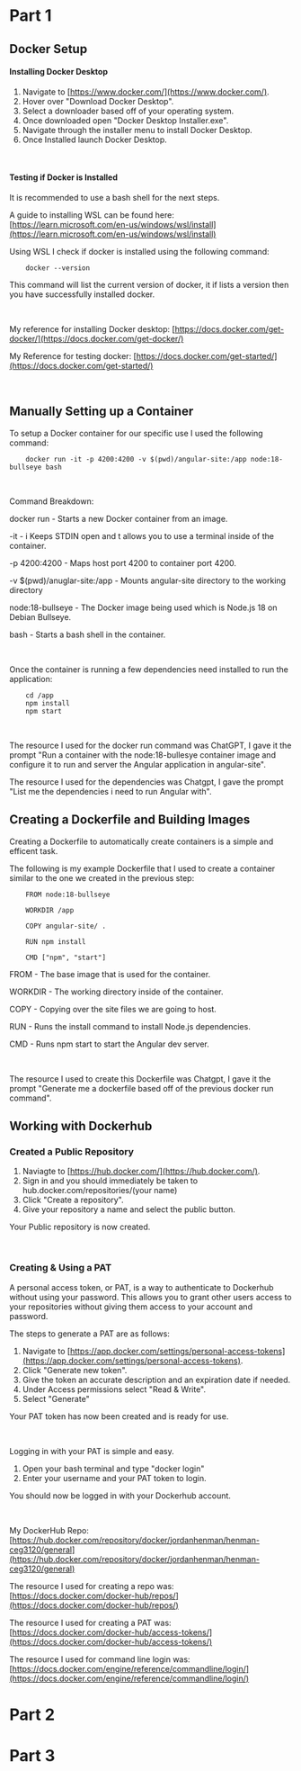 # Part 1

## Docker Setup

#### Installing Docker Desktop

1. Navigate to [https://www.docker.com/](https://www.docker.com/).
2. Hover over "Download Docker Desktop".
3. Select a downloader based off of your operating system.
4. Once downloaded open "Docker Desktop Installer.exe".
5. Navigate through the installer menu to install Docker Desktop.
6. Once Installed launch Docker Desktop.

<br />

#### Testing if Docker is Installed

It is recommended to use a bash shell for the next steps. 

A guide to installing WSL can be found here: [https://learn.microsoft.com/en-us/windows/wsl/install](https://learn.microsoft.com/en-us/windows/wsl/install)

Using WSL I check if docker is installed using the following command:

        docker --version

This command will list the current version of docker, it if lists a version then you have successfully installed docker.

<br />

My reference for installing Docker desktop: [https://docs.docker.com/get-docker/](https://docs.docker.com/get-docker/)

My Reference for testing docker: [https://docs.docker.com/get-started/](https://docs.docker.com/get-started/)

<br />

## Manually Setting up a Container

To setup a Docker container for our specific use I used the following command:

        docker run -it -p 4200:4200 -v $(pwd)/angular-site:/app node:18-bullseye bash
<br />

Command Breakdown:

docker run - Starts a new Docker container from an image.

-it - i Keeps STDIN open and t allows you to use a terminal inside of the container.

-p 4200:4200 - Maps host port 4200 to container port 4200.

-v $(pwd)/anuglar-site:/app - Mounts angular-site directory to the working directory

node:18-bullseye - The Docker image being used which is Node.js 18 on Debian Bullseye.

bash - Starts a bash shell in the container.

<br />

Once the container is running a few dependencies need installed to run the application:

        cd /app
        npm install
        npm start
<br />

The resource I used for the docker run command was ChatGPT, I gave it the prompt "Run a container with the node:18-bullesye container image and configure it to run and server the Angular application in angular-site".

The resource I used for the dependencies was Chatgpt, I gave the prompt "List me the dependencies i need to run Angular with".

## Creating a Dockerfile and Building Images

Creating a Dockerfile to automatically create containers is a simple and efficent task.

The following is my example Dockerfile that I used to create a container similar to the one we created in the previous step:

        FROM node:18-bullseye

        WORKDIR /app

        COPY angular-site/ .

        RUN npm install

        CMD ["npm", "start"]

FROM - The base image that is used for the container.

WORKDIR - The working directory inside of the container.

COPY - Copying over the site files we are going to host.

RUN - Runs the install command to install Node.js dependencies.

CMD - Runs npm start to start the Angular dev server.

<br />

The resource I used to create this Dockerfile was Chatgpt, I gave it the prompt "Generate me a dockerfile based off of the previous docker run command".

## Working with Dockerhub

### Created a Public Repository

1. Naviagte to [https://hub.docker.com/](https://hub.docker.com/).
2. Sign in and you should immediately be taken to hub.docker.com/repositories/(your name)
3. Click "Create a repository".
4. Give your repository a name and select the public button.

Your Public repository is now created.

<br />

### Creating & Using a PAT

A personal access token, or PAT, is a way to authenticate to Dockerhub without using your password. This allows you to grant other users access to your repositories without giving them access to your account and password.

The steps to generate a PAT are as follows:

1. Navigate to [https://app.docker.com/settings/personal-access-tokens](https://app.docker.com/settings/personal-access-tokens).
2. Click "Generate new token".
3. Give the token an accurate description and an expiration date if needed.
4. Under Access permissions select "Read & Write".
5. Select "Generate"

Your PAT token has now been created and is ready for use.

<br />

Logging in with your PAT is simple and easy.

1. Open your bash terminal and type "docker login"
2. Enter your username and your PAT token to login.

You should now be logged in with your Dockerhub account.

<br />

My DockerHub Repo: [https://hub.docker.com/repository/docker/jordanhenman/henman-ceg3120/general](https://hub.docker.com/repository/docker/jordanhenman/henman-ceg3120/general)

The resource I used for creating a repo was: [https://docs.docker.com/docker-hub/repos/](https://docs.docker.com/docker-hub/repos/)

The resource I used for creating a PAT was: [https://docs.docker.com/docker-hub/access-tokens/](https://docs.docker.com/docker-hub/access-tokens/)

The resource I used for command line login was: [https://docs.docker.com/engine/reference/commandline/login/](https://docs.docker.com/engine/reference/commandline/login/)

# Part 2

# Part 3
